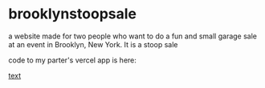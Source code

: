 # brooklynstoopsale
a website made for two people who want to do a fun and small garage sale at an event in Brooklyn, New York. It is a stoop sale


code to my parter's vercel app is here:

[text](https://github.com/lallalamin/lil-n-chelsea-stoop-sale-codedex-hackathon/tree/main)
